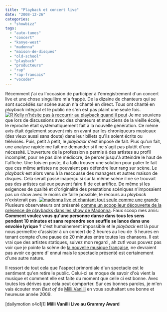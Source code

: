 ```yaml
---
title: "Playback et concert live"
date: "2008-12-26"
categories: 
  - "showbizz"
tags: 
  - "auto-tunes"
  - "concert"
  - "kanye-west"
  - "madonna"
  - "maison-de-disques"
  - "old-school"
  - "playback"
  - "producteurs"
  - "rap"
  - "rap-francais"
  - "vocoder"
---
```


Récemment j'ai eu l'occasion de participer à l'enregistrement d'un concert live et une chose singulière m'a frappé. De la dizaine de chanteurs qui se sont succédés sur scène aucun n'a chanté en direct. Tous ont chanté en _playback_ intégral et le public ne s'en est pas plaint une seule fois. [![R Kelly n'hésite pas à recourrir au playback quand il peut](images/r-kelly-tour-150x150.jpg "R Kelly n'hésite pas à recourrir au playback quand il peut")](http://www.nyamsprod.com/blog/wp-content/uploads/2008/12/r-kelly-tour.jpg) Je me souviens que lors de discussions avec des chanteurs et musiciens de la vieille école, le reproche était systématiquement fait à la nouvelle génération. Ce même avis était également souvent mis en avant par les chroniqueurs musicaux (des vieux aussi sans doute) dans leur billets qu'ils soient écrits ou télévisés. Puis, petit à petit, le _playback_ s'est imposé de fait. Plus qu'un fait, une analyse rapide me fait me demander si il ne s'agit pas plutôt d'une nécessité. L'ouverture de la profession a permis à des artistes au profil incomplet, pour ne pas dire médiocre, de percer jusqu'à atteindre le haut de l'affiche. Une fois en poste, il a fallu trouver une solution pour palier le fait que ces même artistes ne pouvaient pas défendre leur rang sur scène. Le _playback_ est alors venu à la rescousse des managers et autres maison de disques. Cela serait passé inaperçu si sur la même scène il ne se trouvait pas des artistes qui eux peuvent faire fi de cet artifice. De même si les exigences de qualité et d'originalité des prestations scéniques n'imposaient pas un show avec le moins de faille possible, le recours au _playback_ n'existerait pas. [![madonna live et chantant tout seule comme une grande](images/madonna-150x150.jpg "madonna live et chantant tout seule comme une grande")](http://www.nyamsprod.com/blog/wp-content/uploads/2008/12/madonna.jpg)Plusieurs observateurs ont présenté [comme un scoop leur découverte de la présence de playbacks dans les show de Madonna](http://www.mcm.net/musique/filinfo/9060/ "Elton John a critiqué la Madonne en son temps pour son utilisation du Play Back"). Faux scoop mes amis: **Comment voulez vous qu'une personne danse dans tous les sens pendant 10 minutes et sans reprendre son souffle se lance dans une envolée lyrique ?** c'est humainement impossible et le _playback_ est là pour nous permettre d'assister à un concert de 2 heures au lieu de  5 heures en tenant compte d'une pause de 20 minutes entre toutes les chansons. Il est vrai que des artistes statiques, suivez mon regard , ah zut! vous pouvez pas voir que je pointe la scène de [la nouvelle musique française](http://www.youtube.com/watch?v=J7vK9tBwR-8 "Y'a pas d'effet papillon sur la prestation scénique de bénabar"), ne devraient pas avoir ce genre d' ennui mais le spectacle présenté est certainement d'une autre nature.

Il ressort de tout cela que l'aspect primordiale d'un spectacle est le sentiment qu'en retire le public. Celui-ci se moque de savoir d'où vient la musique et comment elle est faite du moment que celle ci est bonne. Avec toutes les dérives que cela peut comporter. Sur ces bonnes paroles, je m'en vais écouter mon _Best of_ de [Milli Vanilli](http://www.grioo.com/info9063.html "Milli Vanilli ne faisait pas que du play back ... les chanteurs ne chantaient pas :D") en vous souhaitant une bonne et heureuse année 2009.

\[dailymotion x4o1j1\] **Milli Vanilli Live au Grammy Award**
